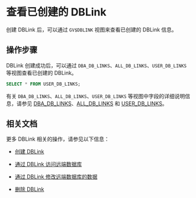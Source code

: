 # 查看已创建的 DBLink

创建 DBLink 后，可以通过 `GV$DBLINK` 视图来查看已创建的 DBLink 信息。

## 操作步骤

DBLink 创建成功后，可以通过 `DBA_DB_LINKS`、`ALL_DB_LINKS`、`USER_DB_LINKS` 等视图查看已创建的 DBLink。

```sql
SELECT * FROM USER_DB_LINKS;
```

有关 `DBA_DB_LINKS`、`ALL_DB_LINKS`、`USER_DB_LINKS` 等视图中字段的详细说明信息，请参见 [DBA_DB_LINKS](../../../../5.system-reference/5.system-view-of-oracle-mode/2.dictionary-view-of-oracle-mode/282.dba_db_links.md)、[ALL_DB_LINKS](../../../../5.system-reference/5.system-view-of-oracle-mode/2.dictionary-view-of-oracle-mode/281.all_db_links.md) 和 [USER_DB_LINKS](../../../../5.system-reference/5.system-view-of-oracle-mode/2.dictionary-view-of-oracle-mode/283.user_db_links.md)。

## 相关文档

更多 DBLink 相关的操作，请参见以下信息：

* [创建 DBLink](1.create-a-dblink-of-oracle-mode.md)

* [通过 DBLink 访问远端数据库](3.access-a-remote-database-by-a-dblink-of-oracle-mode.md)

* [通过 DBLink 修改远端数据库的数据](4.update-data-in-remote-database-by-a-dblink-of-oracle-mode.md)

* [删除 DBLink](5.delete-a-dblink-of-oracle-mode.md)
